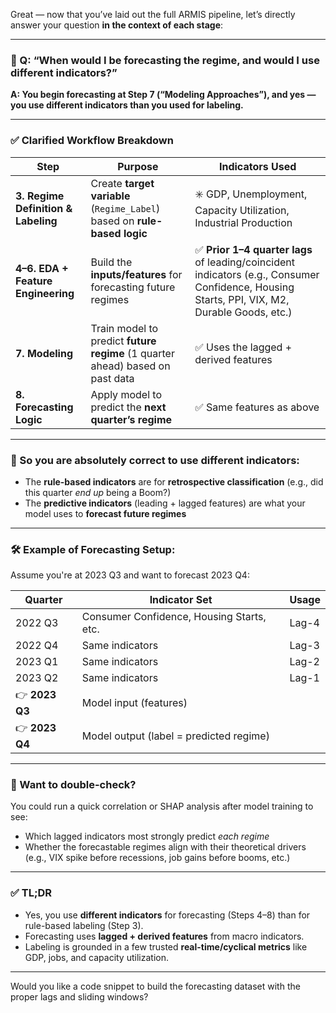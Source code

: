 Great — now that you’ve laid out the full ARMIS pipeline, let’s directly answer your question **in the context of each stage**:

---

### 🧠 Q: **“When would I be forecasting the regime, and would I use different indicators?”**  
**A: You begin forecasting at Step 7 (“Modeling Approaches”), and yes — you use different indicators than you used for labeling.**

---

### ✅ **Clarified Workflow Breakdown**

| Step | Purpose | Indicators Used |
|------|---------|-----------------|
| **3. Regime Definition & Labeling** | Create **target variable** (`Regime_Label`) based on **rule-based logic** | ✳️ GDP, Unemployment, Capacity Utilization, Industrial Production |
| **4–6. EDA + Feature Engineering** | Build the **inputs/features** for forecasting future regimes | ✅ **Prior 1–4 quarter lags** of leading/coincident indicators (e.g., Consumer Confidence, Housing Starts, PPI, VIX, M2, Durable Goods, etc.) |
| **7. Modeling** | Train model to predict **future regime** (1 quarter ahead) based on past data | ✅ Uses the lagged + derived features |
| **8. Forecasting Logic** | Apply model to predict the **next quarter’s regime** | ✅ Same features as above |

---

### 🎯 So you are absolutely correct to **use different indicators**:
- The **rule-based indicators** are for **retrospective classification** (e.g., did this quarter *end up* being a Boom?)
- The **predictive indicators** (leading + lagged features) are what your model uses to **forecast future regimes**

---

### 🛠 Example of Forecasting Setup:

Assume you're at 2023 Q3 and want to forecast 2023 Q4:

| Quarter | Indicator Set | Usage |
|---------|---------------|-------|
| 2022 Q3 | Consumer Confidence, Housing Starts, etc. | Lag-4 |
| 2022 Q4 | Same indicators | Lag-3 |
| 2023 Q1 | Same indicators | Lag-2 |
| 2023 Q2 | Same indicators | Lag-1 |
| 👉 **2023 Q3** | Model input (features) |
| 👉 **2023 Q4** | Model output (label = predicted regime) |

---

### 🧪 Want to double-check?

You could run a quick correlation or SHAP analysis after model training to see:
- Which lagged indicators most strongly predict *each regime*
- Whether the forecastable regimes align with their theoretical drivers (e.g., VIX spike before recessions, job gains before booms, etc.)

---

### ✅ TL;DR

- Yes, you use **different indicators** for forecasting (Steps 4–8) than for rule-based labeling (Step 3).
- Forecasting uses **lagged + derived features** from macro indicators.
- Labeling is grounded in a few trusted **real-time/cyclical metrics** like GDP, jobs, and capacity utilization.

---

Would you like a code snippet to build the forecasting dataset with the proper lags and sliding windows?